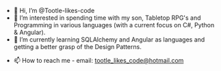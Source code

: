 - 👋 Hi, I’m @Tootle-likes-code
- 👀 I’m interested in spending time with my son, Tabletop RPG's and Programming in various languages (with a current focus on C#, Python & Angular).
- 🌱 I’m currently learning SQLAlchemy and Angular as languages and getting a better grasp of the Design Patterns.
<!-- - 💞️ I’m looking to collaborate on ... -->
- 📫 How to reach me - email: tootle_likes_code@hotmail.com

<!---
Tootle-likes-code/Tootle-likes-code is a ✨ special ✨ repository because its `README.md` (this file) appears on your GitHub profile.
You can click the Preview link to take a look at your changes.
--->
